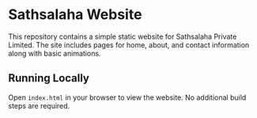 # Sathsalaha Website

This repository contains a simple static website for Sathsalaha Private Limited. The site includes pages for home, about, and contact information along with basic animations.

## Running Locally

Open `index.html` in your browser to view the website. No additional build steps are required.
